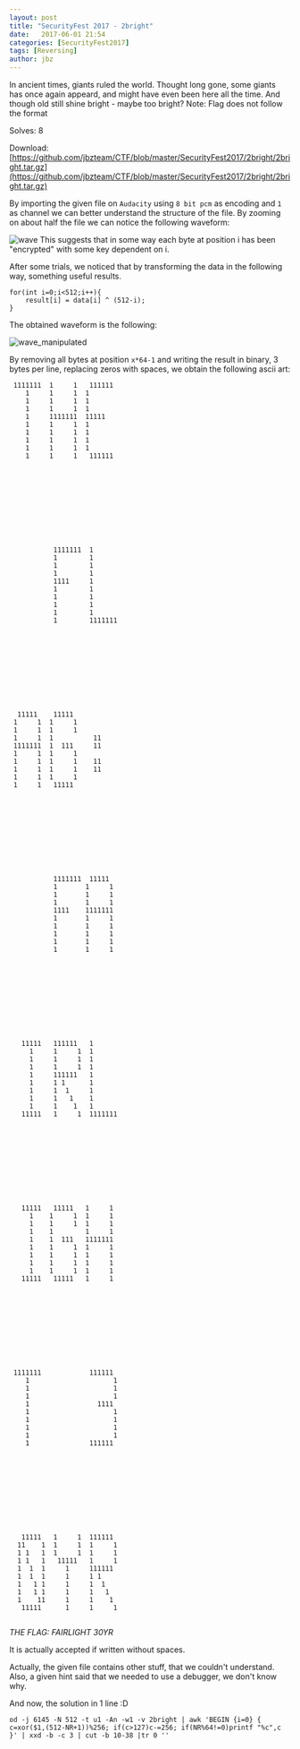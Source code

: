 ```yaml
---
layout: post
title: "SecurityFest 2017 - 2bright"
date:   2017-06-01 21:54
categories: [SecurityFest2017]
tags: [Reversing]
author: jbz
---
```




In ancient times, giants ruled the world. Thought long gone, some giants has once again appeard, and might have even been here all the time. And though old still shine bright - maybe too bright? Note: Flag does not follow the format

Solves: 8

Download: [https://github.com/jbzteam/CTF/blob/master/SecurityFest2017/2bright/2bright.tar.gz](https://github.com/jbzteam/CTF/blob/master/SecurityFest2017/2bright/2bright.tar.gz)

By importing the given file on `Audacity` using `8 bit pcm` as encoding  and `1` as channel we can better understand the structure of the file. By zooming on about half the file we can notice the following waveform:

![wave](https://raw.githubusercontent.com/jbzteam/CTF/master/SecurityFest2017/2bright/wave.png)
This suggests that in some way each byte at position i has been "encrypted" with some key dependent on i. 

After some trials, we noticed that by transforming the data in the following way, something useful results.

```
for(int i=0;i<512;i++){
    result[i] = data[i] ^ (512-i);
} 
```
 
The obtained waveform is the following:

![wave_manipulated](https://raw.githubusercontent.com/jbzteam/CTF/master/SecurityFest2017/2bright/wave_manipulated.png)

 By removing all bytes at position `x*64-1` and writing the result in binary, 3 bytes per line, replacing zeros with spaces, we obtain the following ascii art:

```
 1111111  1     1   111111   
    1     1     1  1         
    1     1     1  1         
    1     1     1  1         
    1     1111111  11111     
    1     1     1  1         
    1     1     1  1         
    1     1     1  1         
    1     1     1  1         
    1     1     1   111111   
                             
                             
                             
                             
                             
                             
                             
                             
                             
                             
                             
           1111111  1        
           1        1        
           1        1        
           1        1        
           1111     1        
           1        1        
           1        1        
           1        1        
           1        1        
           1        1111111  
                             
                             
                             
                             
                             
                             
                             
                             
                             
                             
                             
  11111    11111             
 1     1  1     1            
 1     1  1     1            
 1     1  1          11      
 1111111  1  111     11      
 1     1  1     1            
 1     1  1     1    11      
 1     1  1     1    11      
 1     1  1     1            
 1     1   11111             
                             
                             
                             
                             
                             
                             
                             
                             
                             
                             
                             
           1111111  11111    
           1       1     1   
           1       1     1   
           1       1     1   
           1111    1111111   
           1       1     1   
           1       1     1   
           1       1     1   
           1       1     1   
           1       1     1   
                             
                             
                             
                             
                             
                             
                             
                             
                             
                             
                             
   11111   111111   1        
     1     1     1  1        
     1     1     1  1        
     1     1     1  1        
     1     111111   1        
     1     1 1      1        
     1     1  1     1        
     1     1   1    1        
     1     1    1   1        
   11111   1     1  1111111  
                             
                             
                             
                             
                             
                             
                             
                             
                             
                             
                             
   11111   11111   1     1   
     1    1     1  1     1   
     1    1     1  1     1   
     1    1        1     1   
     1    1  111   1111111   
     1    1     1  1     1   
     1    1     1  1     1   
     1    1     1  1     1   
     1    1     1  1     1   
   11111   11111   1     1   
                             
                             
                             
                             
                             
                             
                             
                             
                             
                             
                             
 1111111            111111   
    1                     1  
    1                     1  
    1                     1  
    1                 1111   
    1                     1  
    1                     1  
    1                     1  
    1                     1  
    1               111111   
                             
                             
                             
                             
                             
                             
                             
                             
                             
                             
                             
   11111   1     1  111111   
  11    1  1     1  1     1  
  1 1   1  1     1  1     1  
  1 1   1   11111   1     1  
  1  1  1     1     111111   
  1  1  1     1     1 1      
  1   1 1     1     1  1     
  1   1 1     1     1   1    
  1    11     1     1    1   
   11111      1     1     1  
                             
```

*THE FLAG: FAIRLIGHT 30YR*

It is actually accepted if written without spaces.

Actually, the given file contains other stuff, that we couldn't understand. Also, a given hint said that we needed to use a debugger, we don't know why.

And now, the solution in 1 line :D

`od -j 6145 -N 512 -t u1 -An -w1 -v 2bright | awk 'BEGIN {i=0} { c=xor($1,(512-NR+1))%256; if(c>127)c-=256; if(NR%64!=0)printf "%c",c }' | xxd -b -c 3 | cut -b 10-38 |tr 0 ''`
